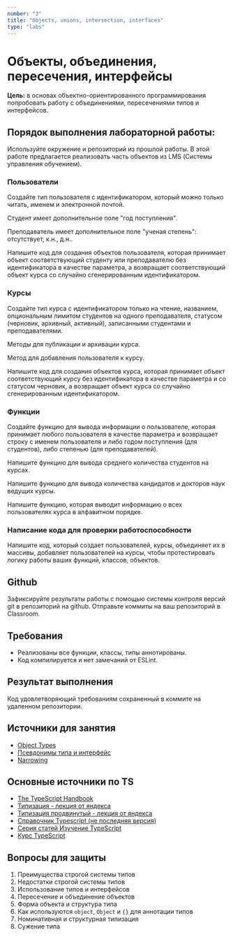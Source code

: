 ```yaml
---
number: "3"
title: "Objects, unions, intersection, interfaces"
type: "labs"
---
```


# Объекты, объединения, пересечения, интерфейсы

**Цель:** в основах объектно-ориентированного программирования попробовать работу с объединениями, пересечениями типов и интерфейсов.

## Порядок выполнения лабораторной работы:

Используйте окружение и репозиторий из прошлой работы. В этой работе предлагается реализовать часть объектов из LMS (Системы управления обучением).

### Пользователи

Создайте тип пользователя с идентификатором, который можно только читать, именем и электронной почтой.

Студент имеет дополнительное поле "год поступления".

Преподаватель имеет дополнительное поле "ученая степень": отсутствует, к.н., д.н..

Напишите код для создания объектов пользователя, которая принимает объект соответствующий студенту или преподавателю без идентификатора в качестве параметра, а возвращает соответствующий объект курса со случайно сгенерированным идентификатором.

### Курсы

Создайте тип курса с идентификатором только на чтение, названием, опциональным лимитом студентов на одного преподавателя, статусом (черновик, архивный, активный), записанными студентами и преподавателями.

Методы для публикации и архивации курса.

Метод для добавления пользователя к курсу.

Напишите код для создания объектов курса, которая принимает объект соответствующий курсу без идентификатора в качестве параметра и со статусом черновик, а возвращает объект курса со случайно сгенерированным идентификатором.

### Функции

Создайте функцию для вывода информации о пользователе, которая принимает любого пользователя в качестве параметра и возвращает строку с именем пользователя и либо годом поступления (для студентов), либо степенью (для преподавателей).

Напишите функцию для вывода среднего количества студентов на курсах.

Напишите функцию для вывода количества кандидатов и докторов наук ведущих курсы.

Напишите функцию, которая выводит информацию о всех пользователях курса в алфавитном порядке.

### Написание кода для проверки работоспособности

Напишите код, который создает пользователей, курсы, объединяет их в массивы, добавляет пользователей на курсы, чтобы протестировать логику работы ваших функций, классов, объектов.

## Github

Зафиксируйте результаты работы с помощью системы контроля версий git в репозиторий на github. Отправьте коммиты на ваш репозиторий в Classroom.

## Требования

- Реализованы все функции, классы, типы аннотированы.
- Код компилируется и нет замечаний от ESLint.

## Результат выполнения

Код удовлетворяющий требованиям сохраненный в коммите на удаленном репозитории.

## Источники для занятия

- [Object Types](https://www.typescriptlang.org/docs/handbook/2/objects.html)
- [Псевдонимы типа и интерфейс](https://www.typescriptlang.org/docs/handbook/2/everyday-types.html#differences-between-type-aliases-and-interfaces)
- [Narrowing](https://www.typescriptlang.org/docs/handbook/2/narrowing.html)

## Основные источники по TS

- [The TypeScript Handbook](https://www.typescriptlang.org/docs/handbook/intro.html)
- [Типизация - лекция от яндекса](https://youtube.com/live/M-58whTqjgU)
- [Типизация продвинутый - лекция от яндекса](https://youtube.com/live/YOly5_M040w)
- [Справочник Typescript (не последняя версия)](https://scriptdev.ru/)
- [Серия статей Изучение TypeScript](https://habr.com/ru/articles/663964/)
- [Курс TypeScript](https://code-basics.com/ru/languages/typescript)

## Вопросы для защиты

1. Преимущества строгой системы типов
1. Недостатки строгой системы типов
1. Использование типов и интерфейсов
1. Пересечение и объединение объектов
1. Форма объекта и структура типа
1. Как используются `object`, `Object` и `{}` для аннотации типов
1. Номинативная и структурная типизация
1. Сужение типа
